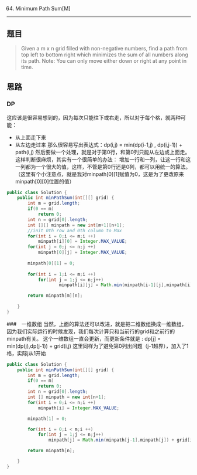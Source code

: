 064. Minimum Path Sum[M]
---

## 题目
> Given a m x n grid filled with non-negative numbers, find a path from top left to bottom right which minimizes the sum of all numbers along its path.
Note: You can only move either down or right at any point in time.




## 思路

### DP
这应该是很容易想到的，因为每次只能往下或右走，所以对于每个格，就两种可能：
- 从上面走下来
- 从左边走过来
那么很容易写出表达式：dp(i,j) = min(dp(i-1,j) , dp(i,j-1)) + path(i,j)
然后要做一个处理，就是对于第0行，和第0列只能从左边或上面走。这样判断很麻烦，其实有一个很简单的办法：
增加一行和一列，让这一行和这一列都为一个很大的值，这样，不管是第0行还是0列，都可以用统一的算法。
（这里有个小注意点，就是我对minpath[0][1]赋值为0，这是为了更改原来minpath[0][0]位置的值）
```java
public class Solution {
    public int minPathSum(int[][] grid) {
        int m = grid.length;
        if(0 == m)
            return 0;
        int n = grid[0].length;
        int [][] minpath = new int[m+1][n+1];
        //init 0th row and 0th column to Max
        for(int i = 0;i <= m;i ++)
            minpath[i][0] = Integer.MAX_VALUE;
        for(int j = 0;j <= n;j ++)
            minpath[0][j] = Integer.MAX_VALUE;
            
        minpath[0][1] = 0;
        
        for(int i = 1;i <= m;i ++)
            for(int j = 1;j <= n;j++)
                    minpath[i][j] = Math.min(minpath[i-1][j],minpath[i][j-1]) + grid[i-1][j-1];

        return minpath[m][n];
        
    }
}
```


###　一维数组
当然，上面的算法还可以改进，就是把二维数组换成一维数组，因为我们实际运行的时候发现，我们每次计算只和当前行的grid和之前行的minpath有关。
这个一维数组一直会更新，而更新条件就是 : dp[j] = min(dp(j),dp(j-1)) + grid(i,j) 
这里同样为了避免第0列出问题（j-1越界），加入了1格，实际j从1开始  

```java
public class Solution {
    public int minPathSum(int[][] grid) {
        int m = grid.length;
        if(0 == m)
            return 0;
        int n = grid[0].length;
        int [] minpath = new int[n+1];
        for(int i = 0;i <= n;i ++)
            minpath[i] = Integer.MAX_VALUE;

        minpath[1] = 0;

        for(int i = 0;i < m;i ++)
            for(int j = 1;j <= n;j++)
                minpath[j] = Math.min(minpath[j-1],minpath[j]) + grid[i][j-1];

        return minpath[n];

    }
}

```
